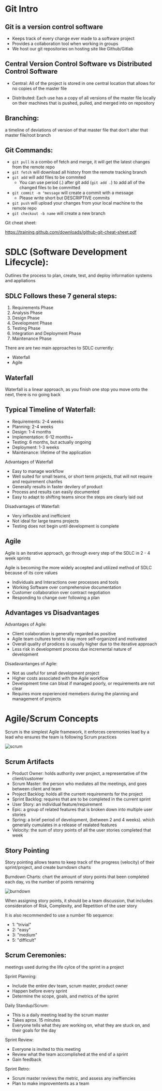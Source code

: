 # Git Intro

## Git is a version control software

- Keeps track of every change ever made to a software project
- Provides a collaboration tool when working in groups
- We host our git repositories on hosting site like Github/Gitlab

## Central Version Control Software vs Distributed Control Software

- Central: All of the project is stored in one central location that allows for no copies of the master file

- Distributed: Each use has a copy of all versions of the master file locally on their machines that is pushed, pulled, and merged into on repository

## Branching:
a timeline of deviations of version of that master file that don't alter that master file/root branch

## Git Commands:

- `git pull` is a combo of fetch and merge, it will get the latest changes from the remote repo
- `git fetch` will download all history from the remote tracking branch
- `git add` will add files to be commited
    - You can use period (.) after git add (`git add .`) to add all of the changed files to be committed
- `git commit -m "message` will create a commit with a message
    - Please write short but DESCRIPTIVE commits
- `git push` will upload your changes from your local machine to the remote repo
- `git checkout -b name` will create a new branch

Git cheat sheet:

https://training.github.com/downloads/github-git-cheat-sheet.pdf

# SDLC (Software Development Lifecycle):
Outlines the process to plan, create, test, and deploy information systems and appliations

## SDLC Follows these 7 general steps:
1. Requirements Phase
2. Analysis Phase
3. Design Phase
4. Development Phase
5. Testing Phase
6. Integration and Deployment Phase
7. Maintenance Phase

There are are two main approaches to SDLC currently:
- Waterfall
- Agile

## Waterfall

Waterfall is a linear approach, as you finish one stop you move onto the next, there is no going back

## Typical Timeline of Waterfall:

- Requirements: 2-4 weeks
- Planning: 2-4 weeks
- Design: 1-4 months
- Implementation: 6-12 months+
- Testing: 6 months, but actually ongoing
- Deployment: 1-3 weeks
- Maintenance: lifetime of the application

Advantages of Waterfall

- Easy to manage workflow
- Well suited for small teams, or short term projects, that will not require and requirement chanfes
- Generally results in faster devilery of product
- Process and results can easily documented
- Easy to adapt to shifting teams since the steps are clearly laid out

Disadvantages of Waterfall:
- Very inflexible and inefficient
- Not ideal for large teams projects
- Testing does not begin until development is complete

## Agile

Agile is an iterative approach, go through every step of the SDLC in 2 - 4 week sprints

Agile is becoming the more widely accepted and utilized method of SDLC because of its core values
- Individuals and Interactions over processes and tools
- Working Software over comprehensive documentation
- Customer collaboration over contract negotiation
- Responding to change over following a plan

## Advantages vs Disadvantages

Advantages of Agile:
- Client colaboration is generally regarded as positive
- Agile team cultures tend to stay more self-organized and motivated
- Overall quality of prodices is usually higher due to the iterative approach
- Less risk in development process due incremental nature of development

Disadavantanges of Agile:
- Not as useful for small development project
- Higher costs associated with the Agile workflow
- Development time can bloat if managed poorly, or requirements are not clear
- Requires more experienced memebers during the planning and management of projects

# Agile/Scrum Concepts

Scrum is the simplest Agile framework, it enforces ceremonies lead by a lead who ensures the team is following Scrum practices

![scrum](scrum_iteration.jpg)

## Scrum Artifacts

- Product Owner: holds authority over project, a representative of the client/customer
- Scrum Master: the person who mediates all the meetings, and goes between client and team
- Project Backlog: holds all the current requirements for the project
- Sprint Backlog: requires that are to be completed in the current sprint
- User Story: an individual feature/requirement
- Epic: a group of related features that is broken down into multiple user stories
- Spring: a brief period of development, (between 2 and 4 weeks). which generally cumulates in a release of realated features
- Velocity: the sum of story points of all the user stories completed that week

## Story Pointing

Story pointing allows teams to keep track of the progress (velocity) of their sprint/project, and create burndown charts

Burndown Charts: chart the amount of story points that been completed each day, vs the number of points remaining

![burndown](burndown.PNG)

When assigning story points, it should be a team discussion, that includes consideration of Risk, Complexity, and Repetition of the user story

It is also recommended to use a number fib sequence:
- 1: "trivial"
- 2: "easy"
- 3: "medium"
- 5: "difficult"

## Scrum Ceremonies:
meetings used during the life cylce of the sprint in a project

Sprint Planning:
- Include the entire dev team, scrum master, product owner
- Happen before every sprint
- Determine the scope, goals, and metrics of the sprint

Daily Standup/Scrum:
- This is a daily meeting lead by the scrum master
- Takes aprox. 15 minutes
- Everyone tells what they are working on, what they are stuck on, and their goals for the day

Sprint Review:
- Everyone is invited to this meeting
- Review what the team accomplished at the end of a sprint
- Gain feedback

Sprint Retro:
- Scrum master reviews the metric, and assess any ineffiencies
- Plan to make improvemtents as a team